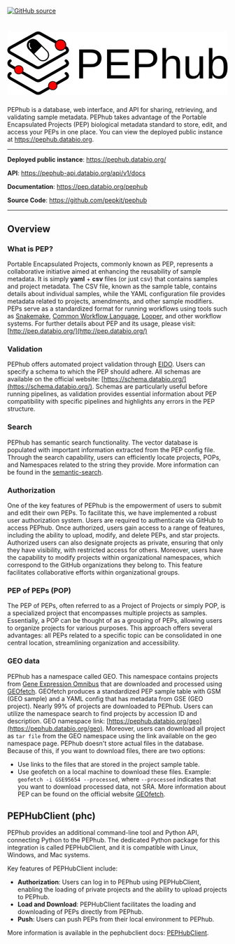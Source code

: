 [![GitHub source](https://img.shields.io/badge/source-github-354a75?logo=github)](https://github.com/pepkit/pephub)


<h1 align="center"><img src="img/pephub_logo_big.svg" class="img-header "> </h1>


PEPhub is a database, web interface, and API for sharing, retrieving, and validating sample metadata. PEPhub takes advantage of the Portable Encapsulated Projects (PEP) biological metadata standard to store, edit, and access your PEPs in one place. You can view the deployed public instance at <https://pephub.databio.org>.

---

**Deployed public instance**: <a href="https://pephub.databio.org/" target="_blank">https://pephub.databio.org/</a>

**API**: <a href="https://pephub-api.databio.org/api/v1/docs" target="_blank">https://pephub-api.databio.org/api/v1/docs</a>

**Documentation**: <a href="https://pep.databio.org/pephub" target="_blank">https://pep.databio.org/pephub</a>

**Source Code**: <a href="https://github.com/pepkit/pephub" target="_blank">https://github.com/pepkit/pephub</a>

----
## Overview

### What is PEP?
Portable Encapsulated Projects, commonly known as PEP, represents a collaborative initiative aimed at enhancing the reusability of sample metadata. It is simply **yaml** + **csv** files (or just csv) that contains samples and project metadata. The CSV file, known as the sample table, contains details about individual samples, while the YAML configuration file provides metadata related to projects, amendments, and other sample modifiers.
PEPs serve as a standardized format for running workflows using tools such as [Snakemake](https://snakemake.readthedocs.io/en/stable/), [Common Workflow Language](https://www.commonwl.org/), [Looper](http://pep.databio.org/looper), and other workflow systems.
For further details about PEP and its usage, please visit: [http://pep.databio.org/](http://pep.databio.org/)

### Validation

PEPhub offers automated project validation through [EIDO](http://pep.databio.org/eido). Users can specify a schema to which the PEP should adhere. All schemas are available on the official website: [https://schema.databio.org/](https://schema.databio.org/). Schemas are particularly useful before running pipelines, as validation provides essential information about PEP compatibility with specific pipelines and highlights any errors in the PEP structure.

### Search
PEPhub has semantic search functionality. The vector database is populated with important information extracted from the PEP config file. Through the search capability, users can efficiently locate projects, POPs, and Namespaces related to the string they provide.
More information can be found in the [semantic-search](https://pep.databio.org/pephub/semantic-search/).


### Authorization
One of the key features of PEPhub is the empowerment of users to submit and edit their own PEPs. To facilitate this, we have implemented a robust user authorization system. Users are required to authenticate via GitHub to access PEPhub.
Once authorized, users gain access to a range of features, including the ability to upload, modify, and delete PEPs, and star projects. Authorized users can also designate projects as private, ensuring that only they have visibility, with restricted access for others.
Moreover, users have the capability to modify projects within organizational namespaces, which correspond to the GitHub organizations they belong to. This feature facilitates collaborative efforts within organizational groups.

### PEP of PEPs (POP)
The PEP of PEPs, often referred to as a Project of Projects or simply POP, is a specialized project that encompasses multiple projects as samples. Essentially, a POP can be thought of as a grouping of PEPs, allowing users to organize projects for various purposes. This approach offers several advantages: all PEPs related to a specific topic can be consolidated in one central location, streamlining organization and accessibility.


### GEO data
PEPhub has a namespace called GEO. This namespace contains projects from [Gene Expression Omnibus](https://www.ncbi.nlm.nih.gov/geo/) that are downloaded and processed using [GEOfetch](https://geofetch.databio.org/en/latest/). GEOfetch produces a standardized PEP sample table with GSM (GEO sample) and a YAML config that has metadata from GSE (GEO project). Nearly 99% of projects are downloaded to PEPhub. Users can utilize the namespace search to find projects by accession ID and description.
GEO namespace link: [https://pephub.databio.org/geo](https://pephub.databio.org/geo).
Moreover, users can download all project as `tar file` from the GEO namespace using the link available on the geo namespace page.
PEPhub doesn't store actual files in the database. Because of this, if you want to download files, there are two options:

 - Use links to the files that are stored in the project sample table.
 - Use geofetch on a local machine to download these files.
Example: `geofetch -i GSE95654 --processed`, where `--processed` indicates that you want to download processed data, not SRA. More information about PEP can be found on the official website [GEOfetch](https://geofetch.databio.org/en/latest/).


## PEPHubClient (phc)

PEPhub provides an additional command-line tool and Python API, connecting Python to the PEPhub. The dedicated Python package for this integration is called PEPHubClient, and it is compatible with Linux, Windows, and Mac systems.

Key features of PEPHubClient include:

- **Authorization**: Users can log in to PEPhub using PEPHubClient, enabling the loading of private projects and the ability to upload projects to PEPhub.
- **Load and Download**: PEPHubClient facilitates the loading and downloading of PEPs directly from PEPhub.
- **Push**: Users can push PEPs from their local environment to PEPhub.

More information is available in the pephubclient docs: [PEPHubClient](https://pep.databio.org/pephub/pephubclient).